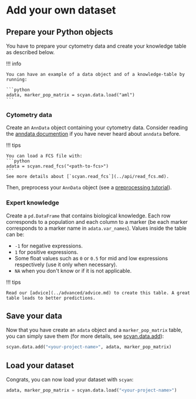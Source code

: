 # Add your own dataset

## Prepare your Python objects

You have to prepare your cytometry data and create your knowledge table as described below.

!!! info

    You can have an example of a data object and of a knowledge-table by running:

    ```python
    adata, marker_pop_matrix = scyan.data.load("aml")
    ```

### Cytometry data

Create an `AnnData` object containing your cytometry data. Consider reading the [anndata documention](https://anndata.readthedocs.io/en/latest/) if you have never heard about `anndata` before.

!!! tips

    You can load a FCS file with:
    ```python
    adata = scyan.read_fcs("<path-to-fcs>")
    ```
    See more details about [`scyan.read_fcs`](../api/read_fcs.md).

Then, preprocess your `AnnData` object (see a [preprocessing tutorial](../tutorials/preprocessing.ipynb)).

### Expert knowledge

Create a `pd.DataFrame` that contains biological knowledge. Each row corresponds to a population and each column to a marker (be each marker corresponds to a marker name in `adata.var_names`). Values inside the table can be:

- `-1` for negative expressions.
- `1` for positive expressions.
- Some float values such as `0` or `0.5` for mid and low expressions respectively (use it only when necessary).
- `NA` when you don't know or if it is not applicable.

!!! tips

    Read our [advice](../advanced/advice.md) to create this table. A great table leads to better predictions.

## Save your data

Now that you have create an `adata` object and a `marker_pop_matrix` table, you can simply save them (for more details, see [scyan.data.add](../api/add.md)):

```python
scyan.data.add("<your-project-name>", adata, marker_pop_matrix)
```

## Load your dataset

Congrats, you can now load your dataset with `scyan`:

```python
adata, marker_pop_matrix = scyan.data.load("<your-project-name>")
```
